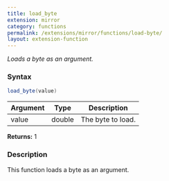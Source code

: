 ```yaml
---
title: load_byte
extension: mirror
category: functions
permalink: /extensions/mirror/functions/load-byte/
layout: extension-function
---
```


_Loads a byte as an argument._

### Syntax ###
```cs
load_byte(value)
```

| Argument | Type | Description |
| --- | --- | --- |
| value | double | The byte to load. |

**Returns:** 1

### Description

This function loads a byte as an argument. 

